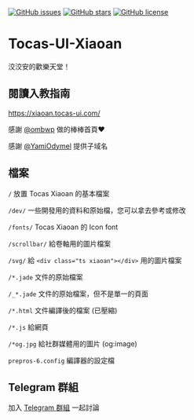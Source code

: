 [![GitHub issues](https://img.shields.io/github/issues/gnehs/Tocas-UI-Xiaoan.svg?style=flat-square)](https://github.com/gnehs/Tocas-UI-Xiaoan/issues) 
[![GitHub stars](https://img.shields.io/github/stars/gnehs/Tocas-UI-Xiaoan.svg?style=flat-square)](https://github.com/gnehs/Tocas-UI-Xiaoan/stargazers) 
[![GitHub license](https://img.shields.io/badge/license-MIT-blue.svg?style=flat-square)](https://raw.githubusercontent.com/gnehs/Tocas-UI-Xiaoan/master/LICENSE)

# Tocas-UI-Xiaoan
洨洨安的歡樂天堂！

## 閱讀入教指南
https://xiaoan.tocas-ui.com/

感謝 [@ombwp](https://omwu.me/) 做的棒棒首頁:heart:

感謝 [@YamiOdymel](https://t.me/YamiOdymel) 提供子域名

## 檔案
`/` 放置 Tocas Xiaoan 的基本檔案

`/dev/` 一些開發用的資料和原始檔，您可以拿去參考或修改

`/fonts/` Tocas Xiaoan 的 Icon font

`/scrollbar/` 給卷軸用的圖片檔案

`/svg/` 給 `<div class="ts xiaoan"></div>` 用的圖片檔案

`/*.jade` 文件的原始檔案

`/_*.jade` 文件的原始檔案，但不是單一的頁面

`/*.html` 文件編譯後的檔案 (已壓縮)

`/*.js` 給網頁

`/*og.jpg` 給社群媒體用的圖片 (og:image)

`prepros-6.config` 編譯器的設定檔

## Telegram 群組
加入 [Telegram 群組](https://t.me/joinchat/AAAAAEPpYVlKm_AHv6f3bw) 一起討論
